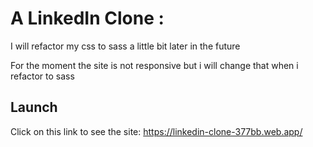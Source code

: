 # A LinkedIn Clone :

I will refactor my css to sass a little bit later in the future

For the moment the site is not responsive but i will change that when i refactor to sass

## Launch

Click on this link to see the site: https://linkedin-clone-377bb.web.app/
